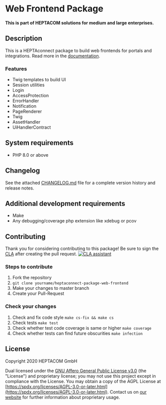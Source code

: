 # Web Frontend Package
#### This is part of HEPTACOM solutions for medium and large enterprises.

## Description

This is a HEPTAconnect package to build web frontends for portals and integrations.
Read more in the [documentation](https://heptaconnect.io/).


### Features

* Twig templates to build UI
* Session utilities
* Login
* AccessProtection
* ErrorHandler
* Notification
* PageRenderer
* Twig
* AssetHandler
* UiHandlerContract


## System requirements

* PHP 8.0 or above


## Changelog

See the attached [CHANGELOG.md](./CHANGELOG.md) file for a complete version history and release notes.


## Additional development requirements

* Make
* Any debugging/coverage php extension like xdebug or pcov


## Contributing

Thank you for considering contributing to this package! Be sure to sign the [CLA](./CLA.md) after creating the pull request. [![CLA assistant](https://cla-assistant.io/readme/badge/HEPTACOM/heptaconnect-package-web-frontend)](https://cla-assistant.io/HEPTACOM/heptaconnect-package-web-frontend)


### Steps to contribute

1. Fork the repository
2. `git clone yourname/heptaconnect-package-web-frontend`
3. Make your changes to master branch
4. Create your Pull-Request


### Check your changes

1. Check and fix code style `make cs-fix && make cs`
2. Check tests `make test`
3. Check whether test code coverage is same or higher `make coverage`
4. Check whether tests can find future obscurities `make infection`


## License

Copyright 2020 HEPTACOM GmbH

Dual licensed under the [GNU Affero General Public License v3.0](./LICENSE.md) (the "License") and proprietary license; you may not use this project except in compliance with the License.
You may obtain a copy of the AGPL License at [https://spdx.org/licenses/AGPL-3.0-or-later.html](https://spdx.org/licenses/AGPL-3.0-or-later.html).
Contact us on [our website](https://www.heptacom.de) for further information about proprietary usage.
